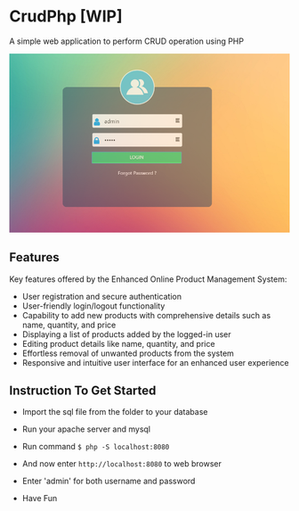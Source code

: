 # CrudPhp [WIP]
A simple web application to perform CRUD operation using PHP

<!-- Project demo[Only html files] can be accessed at https://asangam.github.io/CrudPhp/ -->

<img src="img/projectlogin.png" alt="">

## Features

Key features offered by the Enhanced Online Product Management System:

- User registration and secure authentication
- User-friendly login/logout functionality
- Capability to add new products with comprehensive details such as name, quantity, and price
- Displaying a list of products added by the logged-in user
- Editing product details like name, quantity, and price
- Effortless removal of unwanted products from the system
- Responsive and intuitive user interface for an enhanced user experience


## Instruction To Get Started
- Import the sql file from the folder to your database

- Run your apache server and mysql
- Run command ```$ php -S localhost:8080```
- And now enter ```http://localhost:8080``` to web browser
- Enter 'admin' for both username and password
- Have Fun
